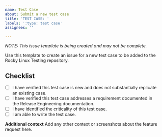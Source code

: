 ```yaml
---
name: Test Case
about: Submit a new test case
title: 'TEST CASE: '
labels: ':type: test case'
assignees: ''

---
```


*NOTE: This issue template is being created and may not be complete.*

Use this template to create an issue for a new test case to be added to the
Rocky Linux Testing repository.

## Checklist

- [ ] I have verified this test case is new and does not substantially replicate
      an existing case.
- [ ] I have verified this test case addresses a requirement documented in the
      Release Engineering documentation.
- [ ] I have identified the criticality of this test case.
- [ ] I am able to write the test case.

**Additional context**
Add any other context or screenshots about the feature request here.
